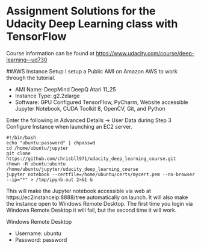 Assignment Solutions for the Udacity Deep Learning class with TensorFlow
===========================================================

Course information can be found at https://www.udacity.com/course/deep-learning--ud730

##AWS Instance Setup
I setup a Public AMI on Amazon AWS to work through the tutorial.  
* AMI Name: DeepMind DeepQ Atari 11_25
* Instance Type: g2.2xlarge
* Software: GPU Configured TensorFlow, PyCharm, Website accessible Jupyter Notebook, CUDA Toolkit 8, OpenCV, Git, and Python


Enter the following in Advanced Details -> User Data during Step 3 Configure Instance when launching an EC2 server.

```
#!/bin/bash
echo "ubuntu:password" | chpasswd
cd /home/ubuntu/jupyter
git clone https://github.com/chrisbll971/udacity_deep_learning_course.git
chown -R ubuntu:ubuntu /home/ubuntu/jupyter/udacity_deep_learning_course
jupyter notebook --certfile=/home/ubuntu/certs/mycert.pem --no-browser --ip="*" > /tmp/ipynb.out 2>&1 &
```

This will make the Jupyter notebook accessible via web at https://ec2instanceip:8888/tree automatically on launch. It will also make the instance open to Windows Remote Desktop. The first time you login via Windows Remote Desktop it will fail, but the second time it will work.

Windows Remote Desktop
* Username: ubuntu
* Password: password
